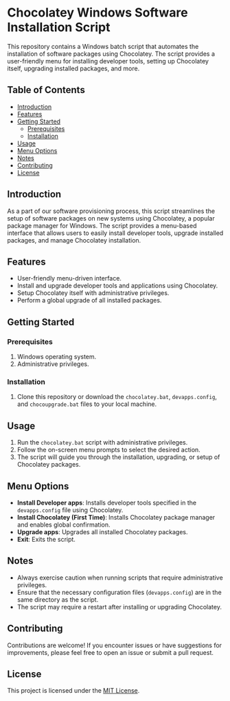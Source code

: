 # Chocolatey Windows Software Installation Script

This repository contains a Windows batch script that automates the installation of software packages using Chocolatey. The script provides a user-friendly menu for installing developer tools, setting up Chocolatey itself, upgrading installed packages, and more.

## Table of Contents

- [Introduction](#introduction)
- [Features](#features)
- [Getting Started](#getting-started)
  - [Prerequisites](#prerequisites)
  - [Installation](#installation)
- [Usage](#usage)
- [Menu Options](#menu-options)
- [Notes](#notes)
- [Contributing](#contributing)
- [License](#license)

## Introduction

As a part of our software provisioning process, this script streamlines the setup of software packages on new systems using Chocolatey, a popular package manager for Windows. The script provides a menu-based interface that allows users to easily install developer tools, upgrade installed packages, and manage Chocolatey installation.

## Features

- User-friendly menu-driven interface.
- Install and upgrade developer tools and applications using Chocolatey.
- Setup Chocolatey itself with administrative privileges.
- Perform a global upgrade of all installed packages.

## Getting Started

### Prerequisites

1. Windows operating system.
2. Administrative privileges.

### Installation

1. Clone this repository or download the `chocolatey.bat`, `devapps.config`, and `chocoupgrade.bat` files to your local machine.

## Usage

1. Run the `chocolatey.bat` script with administrative privileges.
2. Follow the on-screen menu prompts to select the desired action.
3. The script will guide you through the installation, upgrading, or setup of Chocolatey packages.

## Menu Options

- **Install Developer apps**: Installs developer tools specified in the `devapps.config` file using Chocolatey.
- **Install Chocolatey (First Time)**: Installs Chocolatey package manager and enables global confirmation.
- **Upgrade apps**: Upgrades all installed Chocolatey packages.
- **Exit**: Exits the script.

## Notes

- Always exercise caution when running scripts that require administrative privileges.
- Ensure that the necessary configuration files (`devapps.config`) are in the same directory as the script.
- The script may require a restart after installing or upgrading Chocolatey.

## Contributing

Contributions are welcome! If you encounter issues or have suggestions for improvements, please feel free to open an issue or submit a pull request.

## License

This project is licensed under the [MIT License](LICENSE).
